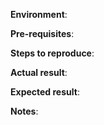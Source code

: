**Environment**:

**Pre-requisites**:

**Steps to reproduce**:

**Actual result**:

**Expected result**:

**Notes**: 
